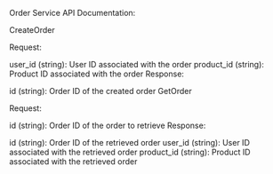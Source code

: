 Order Service API Documentation:

CreateOrder

Request:

user_id (string): User ID associated with the order
product_id (string): Product ID associated with the order
Response:

id (string): Order ID of the created order
GetOrder

Request:

id (string): Order ID of the order to retrieve
Response:

id (string): Order ID of the retrieved order
user_id (string): User ID associated with the retrieved order
product_id (string): Product ID associated with the retrieved order
